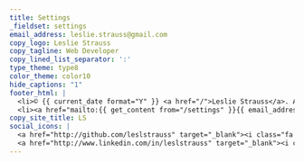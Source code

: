 ```yaml
---
title: Settings
_fieldset: settings
email_address: leslie.strauss@gmail.com
copy_logo: Leslie Strauss
copy_tagline: Web Developer
copy_lined_list_separator: ':'
type_theme: type8
color_theme: color10
hide_captions: "1"
footer_html: |
  <li>© {{ current_date format="Y" }} <a href="/">Leslie Strauss</a>. All rights reserved.</li>
  <li><a href="mailto:{{ get_content from="/settings" }}{{ email_address|obfuscate }}{{ /get_content }}"><i class="fa fa-envelope-o"></i> {{ get_content from="/settings" }}{{ email_address|obfuscate }}{{ /get_content }}</a></li>
copy_site_title: LS
social_icons: |
  <a href="http://github.com/leslstrauss" target="_blank"><i class="fa fa-github-square fa-2x"></i></a>
  <a href="http://www.linkedin.com/in/leslstrauss" target="_blank"><i class="fa fa-linkedin-square fa-2x"></i></a>
---
```





















































































